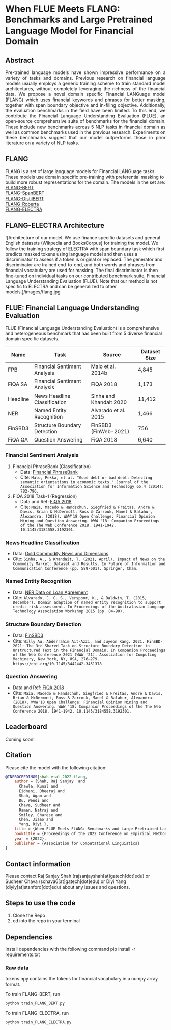 # When FLUE Meets FLANG: Benchmarks and Large Pretrained Language Model for Financial Domain

## Abstract
<p align="justify">
Pre-trained language models have shown impressive performance on a variety of tasks and domains. Previous research on financial language models usually employs a generic training scheme to train standard model architectures, without completely leveraging the richness of the financial data. We propose a novel domain specific Financial LANGuage model (FLANG) which uses financial keywords and phrases for better masking, together with span boundary objective and in-filing objective. Additionally, the evaluation benchmarks in the field have been limited. To this end, we contribute the Financial Language Understanding Evaluation (FLUE), an open-source comprehensive suite of benchmarks for the financial domain. These include new benchmarks across 5 NLP tasks in financial domain as well as common benchmarks used in the previous research. Experiments on these benchmarks suggest that our model outperforms those in prior literature on a variety of NLP tasks. 
</p>



## FLANG
FLANG is a set of large language models for Financial LANGuage tasks. These models use domain specific pre-training with preferential masking to build more robust representations for the domain. The models in the set are:\
[FLANG-BERT](https://huggingface.co/SALT-NLP/FLANG-BERT)\
[FLANG-SpanBERT](https://huggingface.co/SALT-NLP/FLANG-SpanBERT)\
[FLANG-DistilBERT](https://huggingface.co/SALT-NLP/FLANG-DistilBERT)\
[FLANG-Roberta](https://huggingface.co/SALT-NLP/FLANG-Roberta)\
[FLANG-ELECTRA](https://huggingface.co/SALT-NLP/FLANG-ELECTRA)


## FLANG-ELECTRA Architecture
![Architecture of our model. We use finance specific datasets and general English datasets (Wikpedia and BooksCorpus) for training the model. We follow the training strategy of ELECTRA with span boundary task which first predicts masked tokens using language model and then uses a discriminator to assess if a token is original or replaced. The generator and discriminator are trained end-to-end, and both words and phrases from financial vocabulary are used for masking. The final discriminator is then fine-tuned on individual tasks on our contributed benchmark suite, Financial Language Understanding Evaluation (FLUE). Note that our method is not specific to ELECTRA and can be generalized to other models.]/images/flang.jpg
<font size="+1"></font>


## FLUE: Financial Language Understanding Evaluation
FLUE (Financial Language Understanding Evaluation) is a comprehensive and heterogeneous benchmark that has been built from 5 diverse financial domain specific datasets.


| Name       | Task                             | Source                  | Dataset Size |
|------------|----------------------------------|-------------------------|--------------|
| FPB        | Financial Sentiment Analysis     | Malo et al. 2014b       | 4,845        |
| FiQA SA    | Financial Sentiment Analysis     | FiQA 2018               | 1,173        |
| Headline   | News Headline Classification     | Sinha and Khandait 2020 | 11,412       |
| NER        | Named Entity Recognition         | Alvarado et al. 2015    | 1,466        |
| FinSBD3    | Structure Boundary Detection     | FinSBD3 (FinWeb-2021)   | 756          |
| FiQA QA    | Question Answering               | FiQA 2018               | 6,640        |


### Financial Sentiment Analysis
1. Financial PhraseBank (Classification)
    * Data: [Financial PhraseBank](https://huggingface.co/datasets/financial_phrasebank)
    * Cite: ```Malo, Pekka, et al. "Good debt or bad debt: Detecting semantic orientations in economic texts." Journal of the Association for Information Science and Technology 65.4 (2014): 782-796.```
2. FiQA 2018 Task-1 (Regression)
    * Data and Ref: [FiQA 2018](https://huggingface.co/datasets/SALT-NLP/FLUE-FiQA)
    * Cite: ```Maia, Macedo & Handschuh, Siegfried & Freitas, Andre & Davis, Brian & McDermott, Ross & Zarrouk, Manel & Balahur, Alexandra. (2018). WWW'18 Open Challenge: Financial Opinion Mining and Question Answering. WWW '18: Companion Proceedings of the The Web Conference 2018. 1941-1942. 10.1145/3184558.3192301.``` 

### News Headline Classification
 * Data: [Gold Commodity News and Dimensions](https://www.kaggle.com/datasets/daittan/gold-commodity-news-and-dimensions)
 * Cite: ```Sinha, A., & Khandait, T. (2021, April). Impact of News on the Commodity Market: Dataset and Results. In Future of Information and Communication Conference (pp. 589-601). Springer, Cham.```

### Named Entity Recognition
 * Data: [NER Data on Loan Agreement](https://paperswithcode.com/dataset/fin)
 * Cite: ```Alvarado, J. C. S., Verspoor, K., & Baldwin, T. (2015, December). Domain adaption of named entity recognition to support credit risk assessment. In Proceedings of the Australasian Language Technology Association Workshop 2015 (pp. 84-90).```

### Structure Boundary Detection
 * Data: [FinSBD3](https://sites.google.com/nlg.csie.ntu.edu.tw/finweb2021/shared-task-finsbd-3)
 * Cite: ```Willy Au, Abderrahim Ait-Azzi, and Juyeon Kang. 2021. FinSBD-2021: The 3rd Shared Task on Structure Boundary Detection in Unstructured Text in the Financial Domain. In Companion Proceedings of the Web Conference 2021 (WWW '21). Association for Computing Machinery, New York, NY, USA, 276–279. https://doi.org/10.1145/3442442.3451378```

### Question Answering
 * Data and Ref: [FiQA 2018](https://huggingface.co/datasets/SALT-NLP/FLUE-FiQA)
 * Cite: ```Maia, Macedo & Handschuh, Siegfried & Freitas, Andre & Davis, Brian & McDermott, Ross & Zarrouk, Manel & Balahur, Alexandra. (2018). WWW'18 Open Challenge: Financial Opinion Mining and Question Answering. WWW '18: Companion Proceedings of the The Web Conference 2018. 1941-1942. 10.1145/3184558.3192301.```

## Leaderboard
Coming soon!

## Citation
Please cite the model with the following citation:
```bibtex
@INPROCEEDINGS{shah-etal-2022-flang,
    author = {Shah, Raj Sanjay  and
      Chawla, Kunal and
      Eidnani, Dheeraj and
      Shah, Agam and
      Du, Wendi and
      Chava, Sudheer and
      Raman, Natraj and
      Smiley, Charese and
      Chen, Jiaao and
      Yang, Diyi },
    title = {When FLUE Meets FLANG: Benchmarks and Large Pretrained Language Model for Financial Domain},
    booktitle = {Proceedings of the 2022 Conference on Empirical Methods in Natural Language Processing (EMNLP)},
    year = {2022},
    publisher = {Association for Computational Linguistics}
}
```

## Contact information
Please contact Raj Sanjay Shah (rajsanjayshah[at]gatech[dot]edu) or Sudheer Chava (schava6[at]gatech[dot]edu) or Diyi Yang (diyiy[at]stanford[dot]edu) about any issues and questions.


## Steps to use the code

1. Clone the Repo
2. cd into the repo in your terminal

## Dependencies
Install dependencies with the following command
pip install -r requirements.txt

### Raw data

tokens.npy contains the tokens for financial vocabulary in a numpy array format.



To train FLANG-BERT, run

    python train_FLANG_BERT.py

To train FLANG-ELECTRA, run

    python train_FLANG_ELECTRA.py
    
